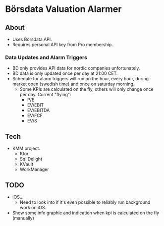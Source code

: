 # Börsdata Valuation Alarmer

## About
  * Uses Börsdata API.
  * Requires personal API key from Pro membership.

### Data Updates and Alarm Triggers
  * BD only provides API data for nordic companies unfortunately.
  * BD data is only updated once per day at 21:00 CET.
  * Schedule for alarm triggers will run on the hour, every hour, during market open (swedish time) and once on saturday morning.
    * Some KPIs are calculated on the fly, others will only change once per day. Current "flying":
      * P/E 
      * EV/EBIT
      * EV/EBITDA 
      * EV/FCF 
      * EV/S

## Tech
  * KMM project.
    * Ktor
    * Sql Delight
    * KVault
    * WorkManager
    
## TODO 
  * iOS...
    * Need to look into if it's even possible to reliably run background work on iOS.
  * Show some info graphic and indication when kpi is calculated on the fly (manually)

